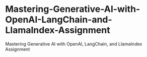 # Mastering-Generative-AI-with-OpenAI-LangChain-and-LlamaIndex-Assignment
Mastering Generative AI with OpenAI, LangChain, and LlamaIndex Assignment
